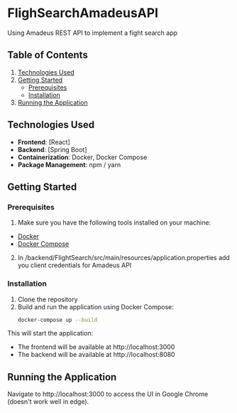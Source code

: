 # FlighSearchAmadeusAPI
Using Amadeus REST API to implement a fight search app

## Table of Contents
1. [Technologies Used](#technologies-used)
2. [Getting Started](#getting-started)
    - [Prerequisites](#prerequisites)
    - [Installation](#installation)
3. [Running the Application](#running-the-application)


## Technologies Used

- **Frontend**: [React]
- **Backend**: [Spring Boot]
- **Containerization**: Docker, Docker Compose
- **Package Management**: npm / yarn

## Getting Started

### Prerequisites

1. Make sure you have the following tools installed on your machine:

- [Docker](https://www.docker.com/)
- [Docker Compose](https://docs.docker.com/compose/install/)

2. In /backend/FlightSearch/src/main/resources/application.properties add you client credentials for Amadeus API

### Installation

1. Clone the repository
2. Build and run the application using Docker Compose:
   ```bash
   docker-compose up --build
   
This will start the application:

* The frontend will be available at http://localhost:3000
* The backend will be available at http://localhost:8080

## Running the Application
Navigate to http://localhost:3000 to access the UI in Google Chrome (doesn't work well in edge).

